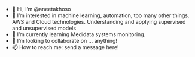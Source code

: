- 👋 Hi, I’m @aneetakhoso
- 👀 I’m interested in machine learning, automation, too many other things. AWS and Cloud technologies. Understanding and applying supervised and unsupervised models
- 🌱 I’m currently learning Medidata systems monitoring.
- 💞️ I’m looking to collaborate on ... anything!
- 📫 How to reach me: send a message here!

<!---
aneetakhoso/aneetakhoso is a ✨ special ✨ repository because its `README.md` (this file) appears on your GitHub profile.
You can click the Preview link to take a look at your changes.
--->
